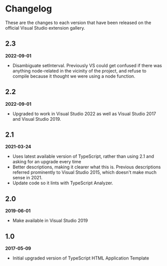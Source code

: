 # Changelog

These are the changes to each version that have been released
on the official Visual Studio extension gallery.

## 2.3

**2022-09-01**

- Disambiguate setInterval.  Previously VS could get confused if there was anything node-related in the vicinity of the project, and refuse to compile because it thought we were using a node function.

## 2.2

**2022-09-01**

- Upgraded to work in Visual Studio 2022 as well as Visual Studio 2017 and Visual Studio 2019.

## 2.1

**2021-03-24**

- Uses latest available version of TypeScript, rather than using 2.1 and asking for an upgrade every time
- Better descriptions, making it clearer what this is.  Previous descriptions referred prominently to Visual Studio 2015, which doesn't make much sense in 2021.
- Update code so it lints with TypeScript Analyzer.

## 2.0

**2019-06-01**

- Make available in Visual Studio 2019

## 1.0

**2017-05-09**

- Initial upgraded version of TypeScript HTML Application Template